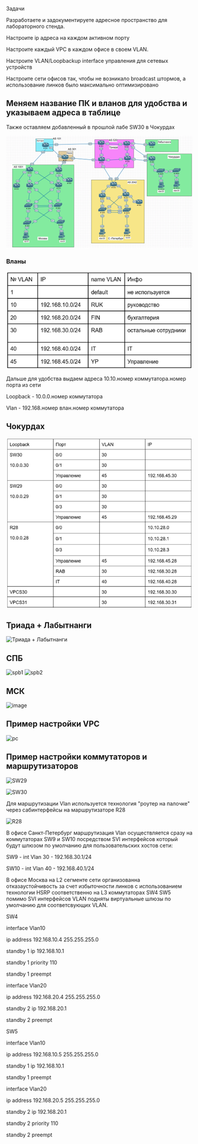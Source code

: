 Задачи

Разработаете и задокументируете адресное пространство для лабораторного стенда.

Настроите ip адреса на каждом активном порту

Настроите каждый VPC в каждом офисе в своем VLAN.

Настроите VLAN/Loopbackup interface управления для сетевых устройств

Настроите сети офисов так, чтобы не возникало broadcast штормов, а использование линков было максимально оптимизировано

##  Меняем название ПК и вланов для удобства и указываем адреса в таблице 

Также оставляем добавленный в прошлой лабе SW30 в Чокурдах

![alt text](1.png)



### Вланы
![alt text](vlan.png)

Дальше для удобства выдаем адреса 10.10.номер коммутатора.номер порта из сети

Loopback - 10.0.0.номер коммутатора

Vlan - 192.168.номер влан.номер коммутатора

## Чокурдах

![alt text](чук.png)

## Триада + Лабытнанги

![Триада + Лабытнанги](https://github.com/user-attachments/assets/f770e2bc-6b58-43c2-9241-429b0daa8de2)


##  СПБ

![spb1](https://github.com/user-attachments/assets/3b90816a-9590-4e04-bd1c-3a939af94b3c)
![spb2](https://github.com/user-attachments/assets/2e0b7f91-b037-4c71-a8a4-432b05f37320)

## МСК

![image](https://github.com/user-attachments/assets/5e29212a-bcb6-4ee8-8b25-aed42f3eeef4)

## Пример настройки VPC

![pc](https://github.com/user-attachments/assets/3604269d-8e31-471a-8976-681999ef81c5)

## Пример настройки коммутаторов и маршрутизаторов

![SW29](https://github.com/user-attachments/assets/6221c068-594b-4d57-8aed-64a8c9de3c95)

![SW30](https://github.com/user-attachments/assets/9422dc92-0dd4-4e5e-8a6e-36f12c3e4503)

Для маршрутизации Vlan используется технология "роутер на палочке" через сабинтерфейсы на маршрутизаторе R28

![R28](https://github.com/user-attachments/assets/d894c8f9-8c45-41cf-8607-e411762339cc)

В офисе Санкт-Петербург маршрутизация Vlan осуществляется сразу на коммутаторах SW9 и SW10 посредством SVI интерфейсов который будут шлюзом по умолчанию для пользовательских хостов сети:

SW9 - int Vlan 30 - 192.168.30.1/24

SW10 - int Vlan 40 - 192.168.40.1/24

В офисе Москва на L2 сегменте сети организованна отказаустойчивость за счет избыточности линков с использованием технологии HSRP соответственно на L3 коммутаторах SW4 SW5 помимо SVI интерфейсов VLAN подняты виртуальные шлюзы по умолчанию для соответсвующих VLAN.

SW4

interface Vlan10

 ip address 192.168.10.4 255.255.255.0
 
 standby 1 ip 192.168.10.1
 
 standby 1 priority 110
 
 standby 1 preempt

 
 
interface Vlan20

 ip address 192.168.20.4 255.255.255.0
 
 standby 2 ip 192.168.20.1
 
 standby 2 preempt

 
SW5

interface Vlan10

ip address 192.168.10.5 255.255.255.0

standby 1 ip 192.168.10.1

standby 1 preempt



interface Vlan20

ip address 192.168.20.5 255.255.255.0

standby 2 ip 192.168.20.1

standby 2 priority 110

standby 2 preempt





